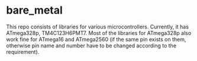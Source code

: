 # bare_metal
This repo consists of libraries for various microcontrollers. Currently, it has ATmega328p, TM4C123H6PMT7. 
Most of the libraries for ATmega328p also work fine for ATmega16 and ATmega2560 (if the same pin exists on them, otherwise pin name and number have to be changed according to the requirement).
